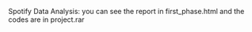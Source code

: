  Spotify Data Analysis:
 you can see the report in first_phase.html and the codes are in project.rar
